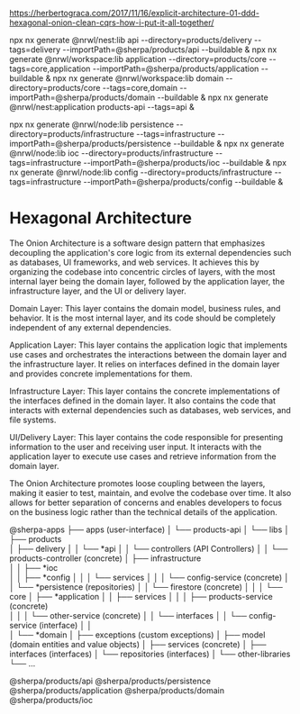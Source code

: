 https://herbertograca.com/2017/11/16/explicit-architecture-01-ddd-hexagonal-onion-clean-cqrs-how-i-put-it-all-together/

<!-- npx nx generate @nrwl/workspace:lib models --directory=domain/products --tags=domain --importPath=@sherpa/products/models --buildable
npx nx generate @nrwl/workspace:lib services --directory=domain/products --tags=domain --importPath=@sherpa/products/services --buildable
npx nx generate @nrwl/workspace:lib interfaces --directory=domain/products --tags=domain --importPath=@sherpa/products/interfaces --buildable
npx nx generate @nrwl/workspace:lib services --directory=infrastructure/firestore --tags=infrastructure --importPath=@sherpa/firestore/services --buildable
npx nx generate @nrwl/workspace:lib interfaces --directory=infrastructure/firestore --tags=infrastructure --importPath=@sherpa/firestore/interfaces --buildable

npx nx generate @nrwl/workspace:lib core --directory=application/products --tags=application --importPath=@sherpa/products/core --buildable

npx nx generate @nrwl/nest:application products-api --tags=user-interface  -->

npx nx generate @nrwl/nest:lib api --directory=products/delivery --tags=delivery --importPath=@sherpa/products/api --buildable &
npx nx generate @nrwl/workspace:lib application --directory=products/core --tags=core,application --importPath=@sherpa/products/application --buildable &
npx nx generate @nrwl/workspace:lib domain --directory=products/core --tags=core,domain --importPath=@sherpa/products/domain --buildable &
npx nx generate @nrwl/nest:application products-api --tags=api &

npx nx generate @nrwl/node:lib persistence --directory=products/infrastructure --tags=infrastructure --importPath=@sherpa/products/persistence --buildable &
npx nx generate @nrwl/node:lib ioc --directory=products/infrastructure --tags=infrastructure --importPath=@sherpa/products/ioc --buildable &
npx nx generate @nrwl/node:lib config --directory=products/infrastructure --tags=infrastructure --importPath=@sherpa/products/config --buildable &

# Hexagonal Architecture

The Onion Architecture is a software design pattern that emphasizes decoupling the application's core logic from its external dependencies such as databases, UI frameworks, and web services. It achieves this by organizing the codebase into concentric circles of layers, with the most internal layer being the domain layer, followed by the application layer, the infrastructure layer, and the UI or delivery layer.

Domain Layer: This layer contains the domain model, business rules, and behavior. It is the most internal layer, and its code should be completely independent of any external dependencies.

Application Layer: This layer contains the application logic that implements use cases and orchestrates the interactions between the domain layer and the infrastructure layer. It relies on interfaces defined in the domain layer and provides concrete implementations for them.

Infrastructure Layer: This layer contains the concrete implementations of the interfaces defined in the domain layer. It also contains the code that interacts with external dependencies such as databases, web services, and file systems.

UI/Delivery Layer: This layer contains the code responsible for presenting information to the user and receiving user input. It interacts with the application layer to execute use cases and retrieve information from the domain layer.

The Onion Architecture promotes loose coupling between the layers, making it easier to test, maintain, and evolve the codebase over time. It also allows for better separation of concerns and enables developers to focus on the business logic rather than the technical details of the application.

@sherpa-apps
├── apps (user-interface)
│   └── products-api 
│
└── libs
    │
    ├── products    
    │   ├── delivery 
    │   │   └── *api
    │   │       └── controllers (API Controllers)
    │   │           └── products-controller (concrete)
    │   ├── infrastructure        
    │   │   ├── *ioc        
    │   │   ├── *config 
    │   │   │    └── services
    │   │   │        └── config-service (concrete)
    │   │   └── *persistence (repositories)
    │   │        └── firestore (concrete)
    │   │
    │   └── core
    │       ├── *application 
    │       │   ├── services 
    │       │   │   ├── products-service (concrete)         
    │       │   │   └── other-service (concrete)
    │       │   └── interfaces
    │       │       └── config-service (interface)
    │       │           
    │       └── *domain
    │           ├── exceptions (custom exceptions)
    │           ├── model (domain entities and value objects)
    │           ├── services (concrete)
    │           ├── interfaces (interfaces)
    │           └── repositories (interfaces)
    │
    └── other-libraries
        └── ...


@sherpa/products/api
@sherpa/products/persistence
@sherpa/products/application
@sherpa/products/domain
@sherpa/products/ioc
